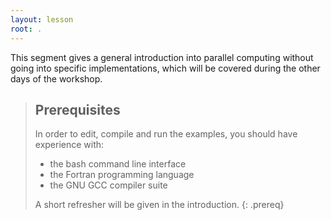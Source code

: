```yaml
---
layout: lesson
root: .
---
```

This segment gives a general introduction into parallel computing without
going into specific implementations, which will be covered during the
other days of the workshop.

> ## Prerequisites
>
> In order to edit, compile and run the examples, you should have experience with:
>
> * the bash command line interface
> * the Fortran programming language
> * the GNU GCC compiler suite
>
> A short refresher will be given in the introduction.
{: .prereq}

